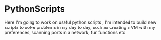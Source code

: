# PythonScripts
Here I'm going to work on useful python scripts , I'm intended to build new scripts to solve problems in my day to day, such as creating a VM with my preferences, scanning ports in a network, fun functions etc
